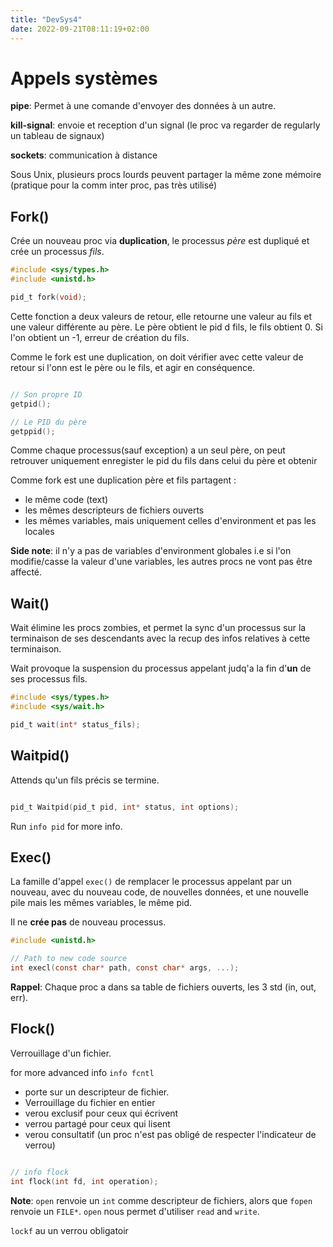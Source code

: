 ```yaml
---
title: "DevSys4"
date: 2022-09-21T08:11:19+02:00
---
```


# Appels systèmes 

**pipe**: Permet à une comande d'envoyer des données à un autre.

**kill-signal**: envoie et reception d'un signal (le proc va regarder de
regularly un tableau de signaux)

**sockets**: communication à distance

Sous Unix, plusieurs procs lourds peuvent partager la même zone mémoire
(pratique pour la comm inter proc, pas très utilisé)

## Fork() 

Crée un nouveau proc via **duplication**, le processus *père* est dupliqué et crée
un processus *fils*.

```C
#include <sys/types.h>
#include <unistd.h>

pid_t fork(void);

```

Cette fonction a deux valeurs de retour, elle retourne une valeur au fils et une
valeur différente au père. Le père obtient le pid d fils, le fils obtient 0.
Si l'on obtient un -1, erreur de création du fils.

Comme le fork est une duplication, on doit vérifier avec cette valeur de retour
si l'onn est le père ou le fils, et agir en conséquence.

```C

// Son propre ID
getpid();

// Le PID du père
getppid();

```

Comme chaque processus(sauf exception) a un seul père, on peut retrouver
uniquement enregister le pid du fils dans celui du père et obtenir 

Comme fork est une duplication père et fils partagent :
- le même code (text)
- les mêmes descripteurs de fichiers ouverts
- les mêmes variables, mais uniquement celles d'environment et pas les locales

**Side note**: il n'y a pas de variables d'environment globales i.e si l'on
modifie/casse la valeur d'une variables, les autres procs ne vont pas être
affecté.

## Wait() 

Wait élimine les procs zombies, et permet la sync d'un processus sur la
terminaison de ses descendants avec la recup des infos relatives à cette
terminaison.

Wait provoque la suspension du processus appelant judq'a la fin d'**un** de ses
processus fils.

```C
#include <sys/types.h>
#include <sys/wait.h>

pid_t wait(int* status_fils);

```

## Waitpid()

Attends qu'un fils précis se termine.

```C

pid_t Waitpid(pid_t pid, int* status, int options);

```

Run `info pid` for more info.

## Exec() 

La famille d'appel `exec()`  de remplacer le processus appelant par un nouveau, 
avec du nouveau code, de nouvelles données, et une nouvelle pile mais les mêmes
variables, le même pid.

Il ne **crée pas** de nouveau processus.

```C
#include <unistd.h>

// Path to new code source
int execl(const char* path, const char* args, ...);


```

**Rappel**: Chaque proc a dans sa table de fichiers ouverts, les 3 std (in, out, err).

## Flock() 

Verrouillage d'un fichier.

for more advanced info `info fcntl`

- porte sur un descripteur de fichier.
- Verrouillage du fichier en entier
- verou exclusif pour ceux qui écrivent
- verrou partagé pour ceux qui lisent
- verou consultatif (un proc n'est pas obligé de respecter l'indicateur de verrou)

```C

// info flock
int flock(int fd, int operation); 

```

**Note**: `open` renvoie un `int` comme descripteur de fichiers, alors que `fopen` renvoie un `FILE*`.
`open` nous permet d'utiliser `read` and `write`.

`lockf` au un verrou obligatoir
